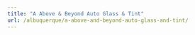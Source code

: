 ```yaml
---
title: "A Above & Beyond Auto Glass & Tint"
url: /albuquerque/a-above-and-beyond-auto-glass-and-tint/
---
```

